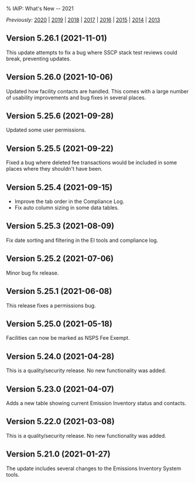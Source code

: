 % IAIP: What's New -- 2021

*Previously:*
[2020](changelog-2020.html) |
[2019](changelog-2019.html) |
[2018](changelog-2018.html) |
[2017](changelog-2017.html) |
[2016](changelog-2016.html) |
[2015](changelog-2015.html) |
[2014](changelog-2014.html) |
[2013](changelog-2013.html)

## Version 5.26.1 <span>(2021-11-01)</span>

This update attempts to fix a bug where SSCP stack test reviews could break, preventing updates.

## Version 5.26.0 <span>(2021-10-06)</span>

Updated how facility contacts are handled. This comes with a large number of usability improvements and bug fixes in several places.

## Version 5.25.6 <span>(2021-09-28)</span>

Updated some user permissions.

## Version 5.25.5 <span>(2021-09-22)</span>

Fixed a bug where deleted fee transactions would be included in some places where they shouldn't have been.

## Version 5.25.4 <span>(2021-09-15)</span>

- Improve the tab order in the Compliance Log.
- Fix auto column sizing in some data tables.

## Version 5.25.3 <span>(2021-08-09)</span>

Fix date sorting and filtering in the EI tools and compliance log.

## Version 5.25.2 <span>(2021-07-06)</span>

Minor bug fix release.

## Version 5.25.1 <span>(2021-06-08)</span>

This release fixes a permissions bug.

## Version 5.25.0 <span>(2021-05-18)</span>

Facilities can now be marked as NSPS Fee Exempt.

## Version 5.24.0 <span>(2021-04-28)</span>

This is a quality/security release. No new functionality was added.

## Version 5.23.0 <span>(2021-04-07)</span>

Adds a new table showing current Emission Inventory status and contacts.

## Version 5.22.0 <span>(2021-03-08)</span>

This is a quality/security release. No new functionality was added.

## Version 5.21.0 <span>(2021-01-27)</span>

The update includes several changes to the Emissions Inventory System tools.
